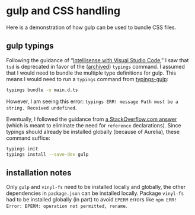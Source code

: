 # gulp and CSS handling

Here is a demonstration of how gulp can be used to bundle CSS files.

## gulp typings

Following the guidance of “[Intellisense with Visual Studio Code](https://johnpapa.net/intellisense-witha-visual-studio-code/),” I saw that `tsd` is deprecated in favor of the ([archived](https://github.com/typings/typings)) `typings` command. I assumed that I would need to bundle the multiple type definitions for gulp. This means I would need to run a `typings` command from [typings-gulp](../typings-gulp):

```bash
typings bundle -o main.d.ts
```

However, I am seeing this error: `typings ERR! message Path must be a string. Received undefined`.

Eventually, I followed the guidance from [a StackOverflow.com answer](https://stackoverflow.com/a/36414244/22944) (which is meant to eliminate the need for `reference` declarations). Since typings should already be installed globally (because of Aurelia), these command suffice:

```bash
typings init
typings install --save-dev gulp
```

## installation notes

Only `gulp` and `vinyl-fs` need to be installed locally and globally, the other dependencies in `package.json` can be installed locally. Package `vinyl-fs` had to be installed globally (in part) to avoid `EPERM` errors like `npm ERR! Error: EPERM: operation not permitted, rename`.

